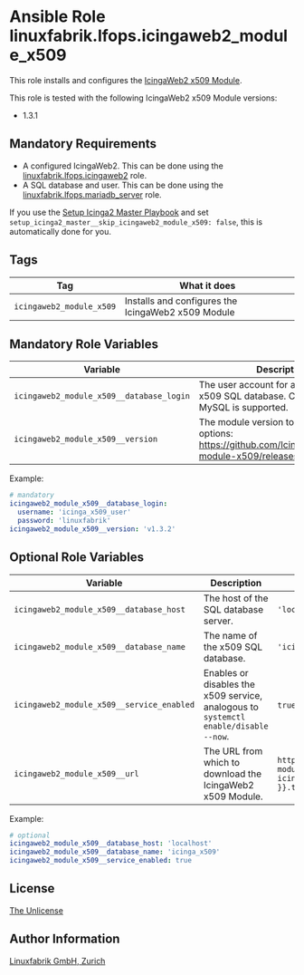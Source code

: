# Ansible Role linuxfabrik.lfops.icingaweb2_module_x509

This role installs and configures the [IcingaWeb2 x509 Module](https://icinga.com/docs/icinga-certificate-monitoring/latest/doc/01-About/).

This role is tested with the following IcingaWeb2 x509 Module versions:

* 1.3.1


## Mandatory Requirements

* A configured IcingaWeb2. This can be done using the [linuxfabrik.lfops.icingaweb2](https://github.com/linuxfabrik/lfops/tree/main/roles/icingaweb2) role.
* A SQL database and user. This can be done using the [linuxfabrik.lfops.mariadb_server](https://github.com/linuxfabrik/lfops/tree/main/roles/mariadb_server) role.

If you use the [Setup Icinga2 Master Playbook](https://github.com/Linuxfabrik/lfops/blob/main/playbooks/setup_icinga2_master.yml) and set `setup_icinga2_master__skip_icingaweb2_module_x509: false`, this is automatically done for you.


## Tags

| Tag                      | What it does                                       |
| ---                      | ------------                                       |
| `icingaweb2_module_x509` | Installs and configures the IcingaWeb2 x509 Module |


## Mandatory Role Variables

| Variable | Description |
| -------- | ----------- |
| `icingaweb2_module_x509__database_login` | The user account for accessing the x509 SQL database. Currently, only MySQL is supported. |
| `icingaweb2_module_x509__version` | The module version to install. Possible options: https://github.com/Icinga/icingaweb2-module-x509/releases |

Example:
```yaml
# mandatory
icingaweb2_module_x509__database_login:
  username: 'icinga_x509_user'
  password: 'linuxfabrik'
icingaweb2_module_x509__version: 'v1.3.2'
```


## Optional Role Variables

| Variable | Description | Default Value |
| -------- | ----------- | ------------- |
| `icingaweb2_module_x509__database_host` | The host of the SQL database server. | `'localhost'` |
| `icingaweb2_module_x509__database_name` | The name of the x509 SQL database. | `'icinga_x509'` |
| `icingaweb2_module_x509__service_enabled` | Enables or disables the x509 service, analogous to `systemctl enable/disable --now`. | `true` on the primary Icinga2 Master |
| `icingaweb2_module_x509__url` | The URL from which to download the IcingaWeb2 x509 Module. | `https://github.com/Icinga/icingaweb2-module-x509/archive/{{ icingaweb2_module_x509__version }}.tar.gz` |

Example:
```yaml
# optional
icingaweb2_module_x509__database_host: 'localhost'
icingaweb2_module_x509__database_name: 'icinga_x509'
icingaweb2_module_x509__service_enabled: true
```


## License

[The Unlicense](https://unlicense.org/)


## Author Information

[Linuxfabrik GmbH, Zurich](https://www.linuxfabrik.ch)
